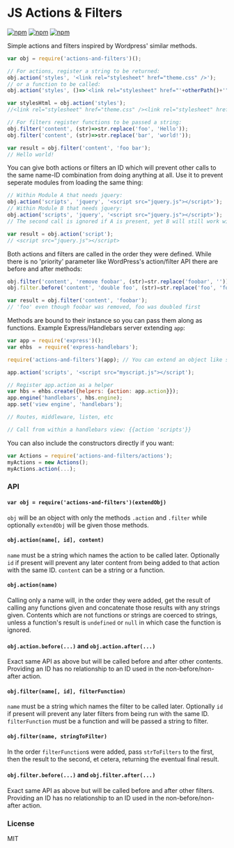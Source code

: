 # JS Actions & Filters

[![npm](https://img.shields.io/npm/v/actions-and-filters.svg)](https://www.npmjs.com/package/actions-and-filters)
[![npm](https://img.shields.io/npm/dm/actions-and-filters.svg)](https://www.npmjs.com/package/actions-and-filters)
[![npm](https://img.shields.io/npm/l/actions-and-filters.svg)](./LICENSE)

Simple actions and filters inspired by Wordpress' similar methods.

```js
var obj = require('actions-and-filters')();

// For actions, register a string to be returned:
obj.action('styles', '<link rel="stylesheet" href="theme.css" />');
// or a function to be called:
obj.action('styles', ()=>'<link rel="stylesheet" href="'+otherPath()+'" />');

var stylesHtml = obj.action('styles');
//<link rel="stylesheet" href="theme.css" /><link rel="stylesheet" href="..." />
```

```js
// For filters register functions to be passed a string:
obj.filter('content', (str)=>str.replace('foo', 'Hello'));
obj.filter('content', (str)=>str.replace('bar', 'world!'));

var result = obj.filter('content', 'foo bar');
// Hello world!
```

You can give both actions or filters an ID which will prevent other calls to the same name-ID combination from doing anything at all. Use it to prevent seperate modules from loading the same thing:

```js
// Within Module A that needs jquery:
obj.action('scripts', 'jquery', '<script src="jquery.js"></script>');
// Within Module B that needs jquery:
obj.action('scripts', 'jquery', '<script src="jquery.js"></script>');
// The second call is ignored if A is present, yet B will still work without A. 

var result = obj.action('script');
// <script src="jquery.js"></script>
```

Both actions and filters are called in the order they were defined. While there is no 'priority' parameter like WordPress's action/filter API there are before and after methods:

```js
obj.filter('content', 'remove foobar', (str)=str.replace('foobar', ''));
obj.filter.before('content', 'double foo', (str)=str.replace('foo', 'foofoo'));

var result = obj.filter('content', 'foobar');
// 'foo' even though foobar was removed, foo was doubled first
```

Methods are bound to their instance so you can pass them along as functions. Example Express/Handlebars server extending `app`:

```js
var app = require('express')();
var ehbs  = require('express-handlebars');

require('actions-and-filters')(app); // You can extend an object like so

app.action('scripts', '<script src="myscript.js"></script');

// Register app.action as a helper
var hbs = ehbs.create({helpers: {action: app.action}});
app.engine('handlebars', hbs.engine);
app.set('view engine', 'handlebars');

// Routes, middleware, listen, etc

// Call from within a handlebars view: {{action 'scripts'}}
```

You can also include the constructors directly if you want:

```js
var Actions = require('actions-and-filters/actions');
myActions = new Actions();
myActions.action(...);
```


### API

#### `var obj = require('actions-and-filters')(extendObj)`
`obj` will be an object with only the methods `.action` and `.filter` while optionally `extendObj` will be given those methods.

#### `obj.action(name[, id], content)`

`name` must be a string which names the action to be called later. Optionally `id` if present will prevent any later content from being added to that action with the same ID. `content` can be a string or a function.

#### `obj.action(name)`

Calling only a name will, in the order they were added, get the result of calling any functions given and concatenate those results with any strings given. Contents which are not functions or strings are coerced to strings, unless a function's result is `undefined` or `null` in which case the function is ignored.

#### `obj.action.before(...)` and `obj.action.after(...)`

Exact same API as above but will be called before and after other contents. Providing an ID has no relationship to an ID used in the non-before/non-after action.

#### `obj.filter(name[, id], filterFunction)`

`name` must be a string which names the filter to be called later. Optionally `id` if present will prevent any later filters from being run with the same ID. `filterFunction` must be a function and will be passed a string to filter.

#### `obj.filter(name, stringToFilter)`

In the order `filterFunction`s were added, pass `strToFilters` to the first, then the result to the second, et cetera, returning the eventual final result.

#### `obj.filter.before(...)` and `obj.filter.after(...)`

Exact same API as above but will be called before and after other filters. Providing an ID has no relationship to an ID used in the non-before/non-after action.


### License

MIT